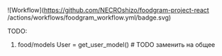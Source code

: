 ![Workflow](https://github.com/NECROshizo/foodgram-project-react
/actions/workflows/foodgram_workflow.yml/badge.svg)


TODO:
1. food/models User = get_user_model() # TODO заменить на общее